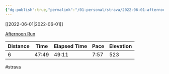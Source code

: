 ```yaml
---
{"dg-publish":true,"permalink":"/01-personal/strava/2022-06-01-afternoon-run/"}
---
```



[[2022-06-01\|2022-06-01]]

[Afternoon Run](https://www.strava.com/activities/7239991424)

| Distance | Time  | Elapsed Time | Pace | Elevation |
| -------- | ----- | ------------ | ---- | --------- |
| 6        | 47:49 | 49:11        | 7:57 | 523       |




#strava
